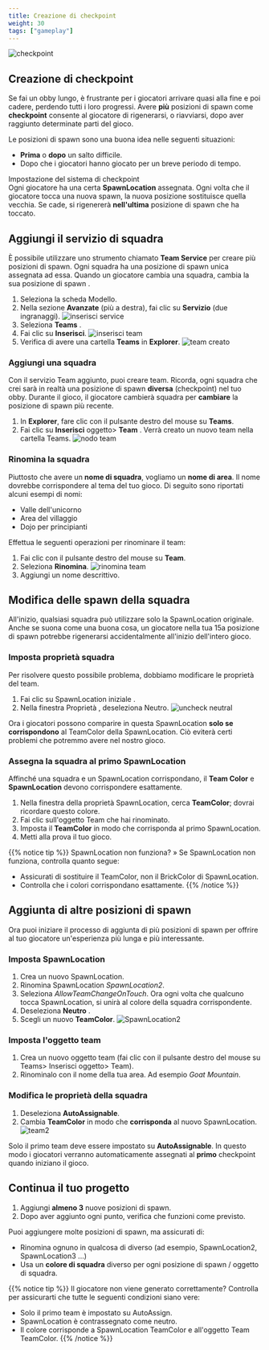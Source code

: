 ```yaml
---
title: Creazione di checkpoint
weight: 30
tags: ["gameplay"] 
---
```


![checkpoint](IntroToStudio_heroCheckpoints.jpg)

## Creazione di checkpoint

Se fai un obby lungo, è frustrante per i giocatori arrivare quasi alla fine e poi cadere, perdendo tutti i loro progressi. Avere **più** posizioni di spawn come **checkpoint** consente al giocatore di rigenerarsi, o riavviarsi, dopo aver raggiunto determinate parti del gioco.

Le posizioni di spawn sono una buona idea nelle seguenti situazioni:

* **Prima** o **dopo** un salto difficile.
* Dopo che i giocatori hanno giocato per un breve periodo di tempo.

Impostazione del sistema di checkpoint  
Ogni giocatore ha una certa **SpawnLocation** assegnata. Ogni volta che il giocatore tocca una nuova spawn, la nuova posizione sostituisce quella vecchia. Se cade, si rigenererà **nell'ultima** posizione di spawn che ha toccato.

## Aggiungi il servizio di squadra

È possibile utilizzare uno strumento chiamato **Team Service** per creare più posizioni di spawn. Ogni squadra ha una posizione di spawn unica assegnata ad essa. Quando un giocatore cambia una squadra, cambia la sua posizione di spawn .

1. Seleziona la scheda Modello.
1. Nella sezione **Avanzate** (più a destra), fai clic su **Servizio** (due ingranaggi).
![inserisci service](InsertService_updated.png)
1. Seleziona **Teams** .
1. Fai clic su **Inserisci**.
![inserisci team](TeamsInsert_480x320.png)
1. Verifica di avere una cartella **Teams** in **Explorer**.
![team creato](TeamsCreated_480x320.png)

### Aggiungi una squadra

Con il servizio Team aggiunto, puoi creare team. Ricorda, ogni squadra che crei sarà in realtà una posizione di spawn **diversa** (checkpoint) nel tuo obby. Durante il gioco, il giocatore cambierà squadra per **cambiare** la posizione di spawn più recente.

1. In **Explorer**, fare clic con il pulsante destro del mouse su **Teams**.
1. Fai clic su **Inserisci** oggetto> **Team** . Verrà creato un nuovo team nella cartella Teams.
![nodo team](TeamNode_480x320.png)

### Rinomina la squadra

Piuttosto che avere un **nome di squadra**, vogliamo un **nome di area**. Il nome dovrebbe corrispondere al tema del tuo gioco. Di seguito sono riportati alcuni esempi di nomi:

* Valle dell'unicorno
* Area del villaggio
* Dojo per principianti

Effettua le seguenti operazioni per rinominare il team:

1. Fai clic con il pulsante destro del mouse su **Team**.
1. Seleziona **Rinomina**.
![rinomina team](RenameTeamNode_480x320.png)
1. Aggiungi un nome descrittivo.

## Modifica delle spawn della squadra

All'inizio, qualsiasi squadra può utilizzare solo la SpawnLocation originale. Anche se suona come una buona cosa, un giocatore nella tua 15a posizione di spawn potrebbe rigenerarsi accidentalmente all'inizio dell'intero gioco.

### Imposta proprietà squadra

Per risolvere questo possibile problema, dobbiamo modificare le proprietà del team.

1. Fai clic su SpawnLocation iniziale .
1. Nella finestra Proprietà , deseleziona Neutro.
![uncheck neutral](UncheckNeutral_480x320.png)

Ora i giocatori possono comparire in questa SpawnLocation **solo se corrispondono** al TeamColor della SpawnLocation. Ciò eviterà certi problemi che potremmo avere nel nostro gioco.

### Assegna la squadra al primo SpawnLocation

Affinché una squadra e un SpawnLocation corrispondano, il **Team Color** e **SpawnLocation** devono corrispondere esattamente.

1. Nella finestra della proprietà SpawnLocation, cerca **TeamColor**; dovrai ricordare questo colore.
1. Fai clic sull'oggetto Team che hai rinominato.
1. Imposta il **TeamColor** in modo che corrisponda al primo SpawnLocation.
1. Metti alla prova il tuo gioco.

{{% notice tip %}}
SpawnLocation non funziona? »
Se SpawnLocation non funziona, controlla quanto segue:  
* Assicurati di sostituire il TeamColor, non il BrickColor di SpawnLocation.
* Controlla che i colori corrispondano esattamente.
{{% /notice %}}

## Aggiunta di altre posizioni di spawn

Ora puoi iniziare il processo di aggiunta di più posizioni di spawn per offrire al tuo giocatore un'esperienza più lunga e più interessante.

### Imposta SpawnLocation

1. Crea un nuovo SpawnLocation.
1. Rinomina SpawnLocation *SpawnLocation2*.
1. Seleziona *AllowTeamChangeOnTouch*. Ora ogni volta che qualcuno tocca SpawnLocation, si unirà al colore della squadra corrispondente.
1. Deseleziona **Neutro** .
1. Scegli un nuovo **TeamColor**.
![SpawnLocation2](SpawnLocation2_480x320.png)

### Imposta l'oggetto team

1. Crea un nuovo oggetto team (fai clic con il pulsante destro del mouse su Teams> Inserisci oggetto> Team).
1. Rinominalo con il nome della tua area. Ad esempio *Goat Mountain*.

### Modifica le proprietà della squadra

1. Deseleziona **AutoAssignable**.
1. Cambia **TeamColor** in modo che **corrisponda** al nuovo SpawnLocation.
![team2](Team2_480x320.png)

Solo il primo team deve essere impostato su **AutoAssignable**. In questo modo i giocatori verranno automaticamente assegnati al **primo** checkpoint quando iniziano il gioco.

## Continua il tuo progetto

1. Aggiungi **almeno 3** nuove posizioni di spawn.
1. Dopo aver aggiunto ogni punto, verifica che funzioni come previsto.

Puoi aggiungere molte posizioni di spawn, ma assicurati di:

* Rinomina ognuno in qualcosa di diverso (ad esempio, SpawnLocation2, SpawnLocation3 ...)
* Usa un **colore di squadra** diverso per ogni posizione di spawn / oggetto di squadra.

{{% notice tip %}}
Il giocatore non viene generato correttamente?
Controlla per assicurarti che tutte le seguenti condizioni siano vere:  
* Solo il primo team è impostato su AutoAssign.
* SpawnLocation è contrassegnato come neutro.
* Il colore corrisponde a SpawnLocation TeamColor e all'oggetto Team TeamColor.
{{% /notice %}}
